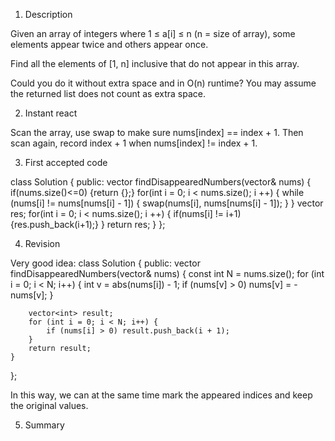 1. Description

Given an array of integers where 1 ≤ a[i] ≤ n (n = size of array), some elements appear twice and others appear once.

Find all the elements of [1, n] inclusive that do not appear in this array.

Could you do it without extra space and in O(n) runtime? You may assume the returned list does not count as extra space.

2. Instant react

Scan the array, use swap to make sure nums[index] == index + 1.
Then scan again, record index + 1 when nums[index] != index + 1.

3. First accepted code

class Solution {
public:
    vector<int> findDisappearedNumbers(vector<int>& nums) {
        if(nums.size()<=0) {return {};}
        for(int i = 0; i < nums.size(); i ++) {
            while (nums[i] != nums[nums[i] - 1]) {
			    swap(nums[i], nums[nums[i] - 1]);
		    }
        }
        vector<int> res;
        for(int i = 0; i < nums.size(); i ++) {
            if(nums[i] != i+1) {res.push_back(i+1);}
        }
        return res;
    }
};


4. Revision

Very good idea: 
class Solution {
public:
    vector<int> findDisappearedNumbers(vector<int>& nums) {
        const int N = nums.size();
        for (int i = 0; i < N; i++) {
            int v = abs(nums[i]) - 1;
            if (nums[v] > 0) nums[v] = -nums[v];
        }

        vector<int> result;
        for (int i = 0; i < N; i++) {
            if (nums[i] > 0) result.push_back(i + 1);
        }
        return result;
    }
};

In this way, we can at the same time mark the appeared indices and keep the original values.

5. Summary

